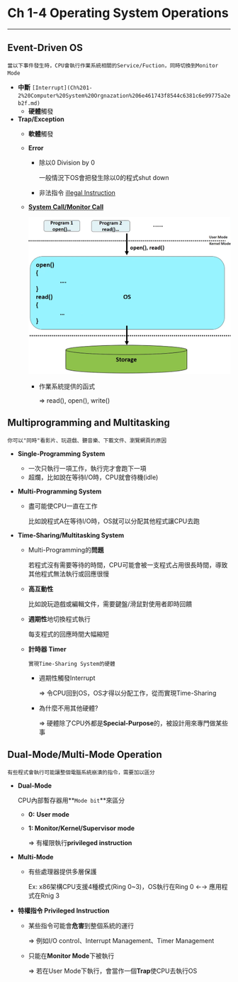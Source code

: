 # Ch 1-4 Operating System Operations

---

## Event-Driven OS

`當以下事件發生時，CPU會執行作業系統相關的Service/Fuction，同時切換到Monitor Mode`

- **中斷** `[Interrupt](Ch%201-2%20Computer%20System%20Orgnazation%206e461743f8544c6381c6e99775a2eb2f.md)`
    - **硬體**觸發
- **Trap/Exception**
    - **軟體**觸發
    - **Error**
        - 除以0 Division by 0
            
            一般情況下OS會把發生除以0的程式shut down
            
        - 非法指令 [illegal Instruction]()
    - **[System Call/Monitor Call](../Ch2-Operating%20System%20Structure%20dfd17f0c5d434700b3979a1a672a9eef/Ch%202-2%20System%20Calls%20d3b86369505543cab81f8eae6701fb03.md)**
        
        ![Untitled](Ch%201-4%20Operating%20System%20Operations%20f16d70d353834c279e44fc16bddca137/Untitled.png)
        
        - 作業系統提供的函式
            
            ⇒ read(), open(), write()
            

## Multiprogramming and Multitasking

`你可以"同時"看影片、玩遊戲、聽音樂、下載文件、瀏覽網頁的原因`

- **Single-Programming System**
    - 一次只執行一項工作，執行完才會跑下一項
    - 超爛，比如說在等待I/O時，CPU就會待機(idle)
- **Multi-Programming System**
    - 盡可能使CPU一直在工作
        
        比如說程式A在等待I/O時，OS就可以分配其他程式讓CPU去跑
        
- **Time-Sharing/Multitasking System**
    - Multi-Programming的**問題**
        
        若程式沒有需要等待的時間，CPU可能會被一支程式占用很長時間，導致其他程式無法執行或回應很慢
        
    - **高互動性**
        
        比如說玩遊戲或編輯文件，需要鍵盤/滑鼠對使用者即時回饋
        
    - **週期性**地切換程式執行
        
        每支程式的回應時間大幅縮短
        
    - **計時器 Timer**
        
        `實現Time-Sharing System的硬體`
        
        - 週期性觸發Interrupt
            
            ⇒ 令CPU回到OS，OS才得以分配工作，從而實現Time-Sharing
            
        - 為什麼不用其他硬體?
            
            ⇒ 硬體除了CPU外都是**Special-Purpose**的，被設計用來專門做某些事
            

## Dual-Mode/Multi-Mode Operation

`有些程式會執行可能讓整個電腦系統崩潰的指令，需要加以區分`

- **Dual-Mode**
    
    CPU內部暫存器用**`Mode bit`**來區分
    
    - **0:** **User mode**
    - **1: Monitor/Kernel/Supervisor mode**
        
        ⇒ 有權限執行**privileged instruction**
        
- **Multi-Mode**
    - 有些處理器提供多層保護
        
        Ex: x86架構CPU支援4種模式(Ring 0~3)，OS執行在Ring 0 ←→ 應用程式在Rnig 3
        
- **特權指令 Privileged Instruction**
    - 某些指令可能會**危害**到整個系統的運行
        
        ⇒ 例如I/O control、Interrupt Management、Timer Management
        
    - 只能在**Monitor Mode**下被執行
        
        ⇒ 若在User Mode下執行，會當作一個**Trap**使CPU去執行OS